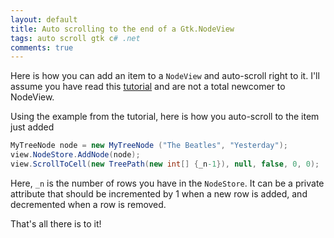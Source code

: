 ```yaml
---
layout: default
title: Auto scrolling to the end of a Gtk.NodeView
tags: auto scroll gtk c# .net
comments: true
---
```


Here is how you can add an item to a `NodeView` and auto-scroll right to it. I'll assume you have read this [tutorial](http://www.mono-project.com/GtkSharpNodeViewTutorial) and are not a total newcomer to NodeView.

Using the example from the tutorial, here is how you auto-scroll to the item just added

```c#
MyTreeNode node = new MyTreeNode ("The Beatles", "Yesterday");
view.NodeStore.AddNode(node);
view.ScrollToCell(new TreePath(new int[] {_n-1}), null, false, 0, 0);
```

Here, `_n` is the number of rows you have in the `NodeStore`. It can be a private attribute that should be incremented by 1 when a new row is added, and decremented when a row is removed.

That's all there is to it!
